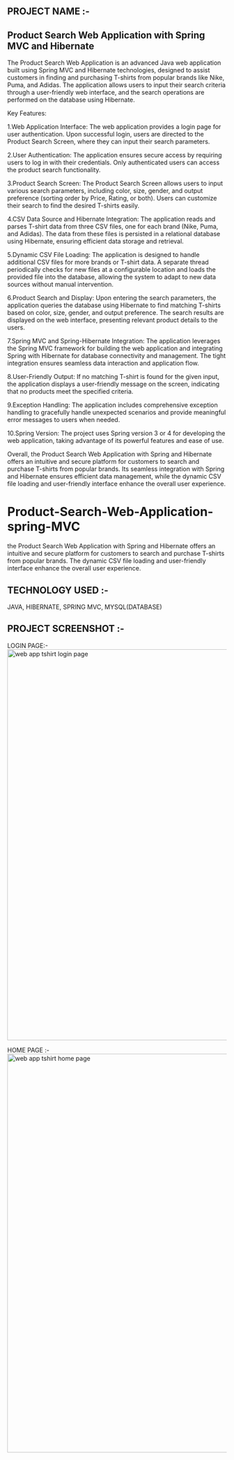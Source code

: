 PROJECT NAME :-
---------------
Product Search Web Application with Spring MVC and Hibernate
-------------------------------------------------------------

The Product Search Web Application is an advanced Java web application built using Spring MVC and Hibernate technologies, designed to assist customers in finding and purchasing T-shirts from popular brands like Nike, Puma, and Adidas. The application allows users to input their search criteria through a user-friendly web interface, and the search operations are performed on the database using Hibernate.

Key Features:

1.Web Application Interface: The web application provides a login page for user authentication. Upon successful login, users are directed to the Product Search Screen, where they can input their search parameters.

2.User Authentication: The application ensures secure access by requiring users to log in with their credentials. Only authenticated users can access the product search functionality.

3.Product Search Screen: The Product Search Screen allows users to input various search parameters, including color, size, gender, and output preference (sorting order by Price, Rating, or both). Users can customize their search to find the desired T-shirts easily.

4.CSV Data Source and Hibernate Integration: The application reads and parses T-shirt data from three CSV files, one for each brand (Nike, Puma, and Adidas). The data from these files is persisted in a relational database using Hibernate, ensuring efficient data storage and retrieval.

5.Dynamic CSV File Loading: The application is designed to handle additional CSV files for more brands or T-shirt data. A separate thread periodically checks for new files at a configurable location and loads the provided file into the database, allowing the system to adapt to new data sources without manual intervention.

6.Product Search and Display: Upon entering the search parameters, the application queries the database using Hibernate to find matching T-shirts based on color, size, gender, and output preference. The search results are displayed on the web interface, presenting relevant product details to the users.

7.Spring MVC and Spring-Hibernate Integration: The application leverages the Spring MVC framework for building the web application and integrating Spring with Hibernate for database connectivity and management. The tight integration ensures seamless data interaction and application flow.

8.User-Friendly Output: If no matching T-shirt is found for the given input, the application displays a user-friendly message on the screen, indicating that no products meet the specified criteria.

9.Exception Handling: The application includes comprehensive exception handling to gracefully handle unexpected scenarios and provide meaningful error messages to users when needed.

10.Spring Version: The project uses Spring version 3 or 4 for developing the web application, taking advantage of its powerful features and ease of use.

Overall, the Product Search Web Application with Spring and Hibernate offers an intuitive and secure platform for customers to search and purchase T-shirts from popular brands. Its seamless integration with Spring and Hibernate ensures efficient data management, while the dynamic CSV file loading and user-friendly interface enhance the overall user experience.

# Product-Search-Web-Application-spring-MVC
the Product Search Web Application with Spring and Hibernate offers an intuitive and secure platform for customers to search and purchase T-shirts from popular brands.  The dynamic CSV file loading and user-friendly interface enhance the overall user experience.

TECHNOLOGY USED :-
------------------
JAVA, HIBERNATE, SPRING MVC, MYSQL(DATABASE)

PROJECT SCREENSHOT :-
---------------------
LOGIN PAGE:-
<img width="898" alt="web app tshirt login page" src="https://github.com/satyam131/Product-Search-Web-Application-spring-MVC/assets/73646662/b9b8e592-0859-49d3-8056-e78252c614f2">


HOME PAGE :-
<img width="916" alt="web app tshirt home page" src="https://github.com/satyam131/Product-Search-Web-Application-spring-MVC/assets/73646662/202ce74c-649d-4546-97c2-12a2e8e0a5bb">
